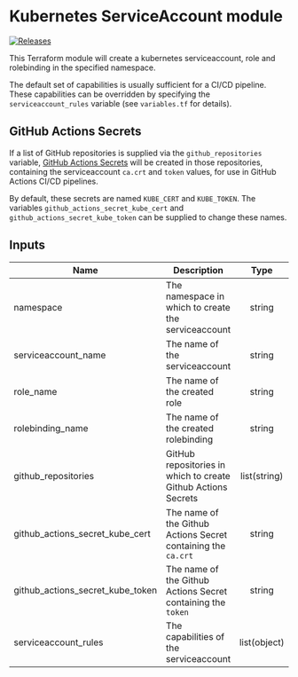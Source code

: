 # Kubernetes ServiceAccount module

[![Releases](https://img.shields.io/github/release/ministryofjustice/cloud-platform-terraform-serviceaccount/all.svg?style=flat-square)](https://github.com/ministryofjustice/cloud-platform-terraform-serviceaccount/releases)

This Terraform module will create a kubernetes serviceaccount, role and rolebinding in the specified namespace.

The default set of capabilities is usually sufficient for a CI/CD pipeline. These capabilities can be overridden by specifying the `serviceaccount_rules` variable (see `variables.tf` for details).

## GitHub Actions Secrets

If a list of GitHub repositories is supplied via the `github_repositories` variable, [GitHub Actions Secrets] will be created in those repositories, containing the serviceaccount `ca.crt` and `token` values, for use in GitHub Actions CI/CD pipelines.

By default, these secrets are named `KUBE_CERT` and `KUBE_TOKEN`. The variables `github_actions_secret_kube_cert` and `github_actions_secret_kube_token` can be supplied to change these names.

## Inputs

| Name | Description | Type | Default | Required |
|------|-------------|:----:|:-----:|:-----:|
| namespace | The namespace in which to create the serviceaccount | string | | yes |
| serviceaccount_name | The name of the serviceaccount | string | cd-serviceaccount | no |
| role_name | The name of the created role | string | serviceaccount-role | no |
| rolebinding_name | The name of the created rolebinding | string | serviceaccount-rolebinding | no |
| github_repositories | GitHub repositories in which to create Github Actions Secrets | list(string) | [] | no |
| github_actions_secret_kube_cert | The name of the Github Actions Secret containing the `ca.crt` | string | KUBE_CERT | no |
| github_actions_secret_kube_token | The name of the Github Actions Secret containing the `token` | string | KUBE_TOKEN | no |
| serviceaccount_rules | The capabilities of the serviceaccount | list(object) | see `variables.tf` | no |

[Github Actions Secrets]: https://docs.github.com/en/actions/reference/encrypted-secrets
